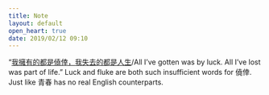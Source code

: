 ```yaml
---
title: Note
layout: default
open_heart: true
date: 2019/02/12 09:10
---
```


“[我擁有的都是僥倖，我失去的都是人生](https://youtu.be/2wsXC4HU8WI)/All I’ve gotten was by luck. All I’ve lost was part of life.” Luck and fluke are both such insufficient words for 僥倖. Just like 青春 has no real English counterparts.
